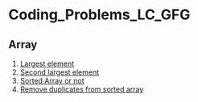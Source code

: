 # Coding_Problems_LC_GFG
## Array
  1. [Largest element](https://github.com/Yamini-Durga/Coding_Problems_LC_GFG/blob/main/Array/LargestElement.cpp)
  2. [Second largest element](https://github.com/Yamini-Durga/Coding_Problems_LC_GFG/blob/main/Array/SecondLargest.cpp) 
  3. [Sorted Array or not](https://github.com/Yamini-Durga/Coding_Problems_LC_GFG/blob/main/Array/isSorted.cpp)
  4. [Remove duplicates from sorted array](https://github.com/Yamini-Durga/Coding_Problems_LC_GFG/blob/main/Array/RemoveDuplicates.cpp)

